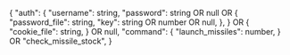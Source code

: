 {
    "auth": {
        "username": string,
        "password": string OR null OR {
            "password_file": string,
            "key": string OR number OR null,
        },
    } OR {
        "cookie_file": string,
    } OR null,
    "command": {
        "launch_missiles": number,
    } OR "check_missile_stock",
}
